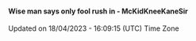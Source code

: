 #### Wise man says only fool rush in - McKidKneeKaneSir
Updated on 18/04/2023 - 16:09:15 (UTC) Time Zone
